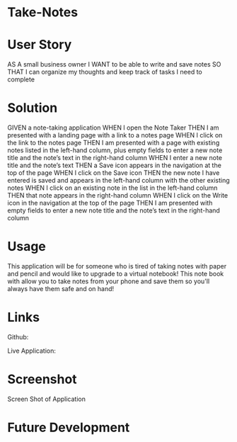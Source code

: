 # Take-Notes

# User Story

AS A small business owner
I WANT to be able to write and save notes
SO THAT I can organize my thoughts and keep track of tasks I need to complete

# Solution  

GIVEN a note-taking application
WHEN I open the Note Taker
THEN I am presented with a landing page with a link to a notes page
WHEN I click on the link to the notes page
THEN I am presented with a page with existing notes listed in the left-hand column, plus empty fields to enter a new note title and the note’s text in the right-hand column
WHEN I enter a new note title and the note’s text
THEN a Save icon appears in the navigation at the top of the page
WHEN I click on the Save icon
THEN the new note I have entered is saved and appears in the left-hand column with the other existing notes
WHEN I click on an existing note in the list in the left-hand column
THEN that note appears in the right-hand column
WHEN I click on the Write icon in the navigation at the top of the page
THEN I am presented with empty fields to enter a new note title and the note’s text in the right-hand column

#  Usage 

This application will be for someone who is tired of taking notes with paper and pencil and would like to upgrade to a virtual notebook! This note book with allow you to take notes from your phone and save them so you'll always have them safe and on hand!

# Links 

Github: 

Live Application:

# Screenshot 

Screen Shot of Application 

# Future Development


